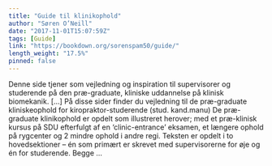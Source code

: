 ```yaml
---
title: "Guide til klinikophold"
author: "Søren O’Neill"
date: "2017-11-01T15:07:59Z"
tags: [Guide]
link: "https://bookdown.org/sorenspam50/guide/"
length_weight: "17.5%"
pinned: false
---
```


Denne side tjener som vejledning og inspiration til supervisorer og studerende på den præ-graduate, kliniske uddannelse på klinisk biomekanik. [...] På disse sider finder du vejledning til de præ-graduate kliniskeophold for kiropraktor-studerende (stud. kand.manu) De præ-graduate klinikophold er opdelt som illustreret herover; med et præ-klinisk kursus på SDU efterfulgt af en ‘clinic-entrance’ eksamen, et længere ophold på rygcenter og 2 mindre ophold i andre regi. Teksten er opdelt i to hovedsektioner – én som primært er skrevet med supervisorerne for øje og én for studerende. Begge ...
